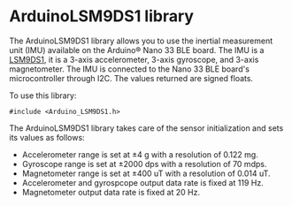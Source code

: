 # ArduinoLSM9DS1 library

The ArduinoLSM9DS1 library allows you to use the inertial measurement unit (IMU) available on the Arduino&reg; Nano 33 BLE board. The IMU is a [LSM9DS1](https://www.st.com/resource/en/datasheet/lsm9ds1.pdf), it is a 3-axis accelerometer, 3-axis gyroscope, and 3-axis magnetometer. The IMU is connected to the Nano 33 BLE board's microcontroller through I2C. The values returned are signed floats.

To use this library:

```
#include <Arduino_LSM9DS1.h>
```

The ArduinoLSM9DS1 library takes care of the sensor initialization and sets its values as follows:

- Accelerometer range is set at ±4 g with a resolution of 0.122 mg.
- Gyroscope range is set at ±2000 dps with a resolution of 70 mdps.
- Magnetometer range is set at ±400 uT with a resolution of 0.014 uT.
- Accelerometer and gyrospcope output data rate is fixed at 119 Hz.
- Magnetometer output data rate is fixed at 20 Hz.
